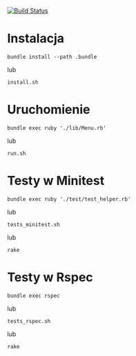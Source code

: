 [![Build Status](https://travis-ci.com/TestowanieRubyUG20182019/projektsemestralny-sanes.svg?token=zRmjzrZcqazckVXZMxKb&branch=master)](https://travis-ci.com/TestowanieRubyUG20182019/projektsemestralny-sanes)

# Instalacja
```
bundle install --path .bundle
```
lub
```
install.sh
```
# Uruchomienie
```
bundle exec ruby './lib/Menu.rb'
```
lub
```
run.sh
```
# Testy w Minitest
```
bundle exec ruby './test/test_helper.rb'
```
lub
```
tests_minitest.sh
```
lub
```
rake
```
# Testy w Rspec
```
bundle exec rspec
```
lub
```
tests_rspec.sh
```
lub
```
rake
```
